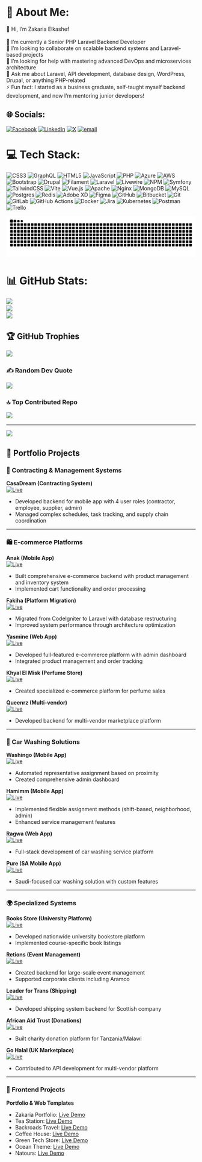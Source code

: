 # 💫 About Me:
👋 Hi, I’m Zakaria Elkashef<br><br>🔭 I’m currently a Senior PHP Laravel Backend Developer  <br>👯 I’m looking to collaborate on scalable backend systems and Laravel-based projects  <br>🤝 I’m looking for help with mastering advanced DevOps and microservices architecture  <br>💬 Ask me about Laravel, API development, database design, WordPress, Drupal, or anything PHP-related<br>⚡ Fun fact: I started as a business graduate, self-taught myself backend development, and now I’m mentoring junior developers!<br>


## 🌐 Socials:
[![Facebook](https://img.shields.io/badge/Facebook-%231877F2.svg?logo=Facebook&logoColor=white)](https://facebook.com/100087770246550) [![LinkedIn](https://img.shields.io/badge/LinkedIn-%230077B5.svg?logo=linkedin&logoColor=white)](https://linkedin.com/in/zakaria-elkashef) [![X](https://img.shields.io/badge/X-black.svg?logo=X&logoColor=white)](https://x.com/dev_zakaria_) [![email](https://img.shields.io/badge/Email-D14836?logo=gmail&logoColor=white)](mailto:Dev.zakariaelkashef@gmail.com) 

# 💻 Tech Stack:
![CSS3](https://img.shields.io/badge/css3-%231572B6.svg?style=for-the-badge&logo=css3&logoColor=white) ![GraphQL](https://img.shields.io/badge/-GraphQL-E10098?style=for-the-badge&logo=graphql&logoColor=white) ![HTML5](https://img.shields.io/badge/html5-%23E34F26.svg?style=for-the-badge&logo=html5&logoColor=white) ![JavaScript](https://img.shields.io/badge/javascript-%23323330.svg?style=for-the-badge&logo=javascript&logoColor=%23F7DF1E) ![PHP](https://img.shields.io/badge/php-%23777BB4.svg?style=for-the-badge&logo=php&logoColor=white) ![Azure](https://img.shields.io/badge/azure-%230072C6.svg?style=for-the-badge&logo=microsoftazure&logoColor=white) ![AWS](https://img.shields.io/badge/AWS-%23FF9900.svg?style=for-the-badge&logo=amazon-aws&logoColor=white) ![Bootstrap](https://img.shields.io/badge/bootstrap-%238511FA.svg?style=for-the-badge&logo=bootstrap&logoColor=white) ![Drupal](https://img.shields.io/badge/drupal-%230678BE.svg?style=for-the-badge&logo=drupal&logoColor=white) ![Filament](https://img.shields.io/badge/Filament-FFAA00?style=for-the-badge&logoColor=%23000000) ![Laravel](https://img.shields.io/badge/laravel-%23FF2D20.svg?style=for-the-badge&logo=laravel&logoColor=white) ![Livewire](https://img.shields.io/badge/livewire-%234e56a6.svg?style=for-the-badge&logo=livewire&logoColor=white) ![NPM](https://img.shields.io/badge/NPM-%23CB3837.svg?style=for-the-badge&logo=npm&logoColor=white) ![Symfony](https://img.shields.io/badge/symfony-%23000000.svg?style=for-the-badge&logo=symfony&logoColor=white) ![TailwindCSS](https://img.shields.io/badge/tailwindcss-%2338B2AC.svg?style=for-the-badge&logo=tailwind-css&logoColor=white) ![Vite](https://img.shields.io/badge/vite-%23646CFF.svg?style=for-the-badge&logo=vite&logoColor=white) ![Vue.js](https://img.shields.io/badge/vue.js-%2335495e.svg?style=for-the-badge&logo=vuedotjs&logoColor=%234FC08D) ![Apache](https://img.shields.io/badge/apache-%23D42029.svg?style=for-the-badge&logo=apache&logoColor=white) ![Nginx](https://img.shields.io/badge/nginx-%23009639.svg?style=for-the-badge&logo=nginx&logoColor=white) ![MongoDB](https://img.shields.io/badge/MongoDB-%234ea94b.svg?style=for-the-badge&logo=mongodb&logoColor=white) ![MySQL](https://img.shields.io/badge/mysql-4479A1.svg?style=for-the-badge&logo=mysql&logoColor=white) ![Postgres](https://img.shields.io/badge/postgres-%23316192.svg?style=for-the-badge&logo=postgresql&logoColor=white) ![Redis](https://img.shields.io/badge/redis-%23DD0031.svg?style=for-the-badge&logo=redis&logoColor=white) ![Adobe XD](https://img.shields.io/badge/Adobe%20XD-470137?style=for-the-badge&logo=Adobe%20XD&logoColor=#FF61F6) ![Figma](https://img.shields.io/badge/figma-%23F24E1E.svg?style=for-the-badge&logo=figma&logoColor=white) ![GitHub](https://img.shields.io/badge/github-%23121011.svg?style=for-the-badge&logo=github&logoColor=white) ![Bitbucket](https://img.shields.io/badge/bitbucket-%230047B3.svg?style=for-the-badge&logo=bitbucket&logoColor=white) ![Git](https://img.shields.io/badge/git-%23F05033.svg?style=for-the-badge&logo=git&logoColor=white) ![GitLab](https://img.shields.io/badge/gitlab-%23181717.svg?style=for-the-badge&logo=gitlab&logoColor=white) ![GitHub Actions](https://img.shields.io/badge/github%20actions-%232671E5.svg?style=for-the-badge&logo=githubactions&logoColor=white) ![Docker](https://img.shields.io/badge/docker-%230db7ed.svg?style=for-the-badge&logo=docker&logoColor=white) ![Jira](https://img.shields.io/badge/jira-%230A0FFF.svg?style=for-the-badge&logo=jira&logoColor=white) ![Kubernetes](https://img.shields.io/badge/kubernetes-%23326ce5.svg?style=for-the-badge&logo=kubernetes&logoColor=white) ![Postman](https://img.shields.io/badge/Postman-FF6C37?style=for-the-badge&logo=postman&logoColor=white) ![Trello](https://img.shields.io/badge/Trello-%23026AA7.svg?style=for-the-badge&logo=Trello&logoColor=white)

<picture>
  <source media="(prefers-color-scheme: dark)" srcset="https://raw.githubusercontent.com/DevZakariaElkashef/DevZakariaElkashef/output/github-snake-dark.svg" />
  <source media="(prefers-color-scheme: light)" srcset="https://raw.githubusercontent.com/DevZakariaElkashef/DevZakariaElkashef/output/github-snake.svg" />
  <img alt="github-snake" src="https://raw.githubusercontent.com/DevZakariaElkashef/DevZakariaElkashef/output/github-snake.svg" />
</picture>

# 📊 GitHub Stats:
![](https://github-readme-stats.vercel.app/api?username=DevZakariaElkashef&theme=dark&hide_border=false&include_all_commits=true&count_private=false)<br/>
![](https://nirzak-streak-stats.vercel.app/?user=DevZakariaElkashef&theme=dark&hide_border=false)<br/>
![](https://github-readme-stats.vercel.app/api/top-langs/?username=DevZakariaElkashef&theme=dark&hide_border=false&include_all_commits=true&count_private=false&layout=compact)

## 🏆 GitHub Trophies
![](https://github-profile-trophy.vercel.app/?username=DevZakariaElkashef&theme=radical&no-frame=false&no-bg=true&margin-w=4)

### ✍️ Random Dev Quote
![](https://quotes-github-readme.vercel.app/api?type=horizontal&theme=radical)

### 🔝 Top Contributed Repo
![](https://github-contributor-stats.vercel.app/api?username=DevZakariaElkashef&limit=5&theme=dark&combine_all_yearly_contributions=true)

---
[![](https://visitcount.itsvg.in/api?id=DevZakariaElkashef&icon=0&color=0)](https://visitcount.itsvg.in)


## 🚀 Portfolio Projects

### 📱 Contracting & Management Systems
**CasaDream (Contracting System)**  
[![Live](https://img.shields.io/badge/Visit-Live_Site-2ea44f)](https://casadream.sa/)  
- Developed backend for mobile app with 4 user roles (contractor, employee, supplier, admin)
- Managed complex schedules, task tracking, and supply chain coordination

---

### 🛍️ E-commerce Platforms
**Anak (Mobile App)**  
[![Live](https://img.shields.io/badge/Visit-Live_Site-2ea44f)](https://anak-app.com/)  
- Built comprehensive e-commerce backend with product management and inventory system  
- Implemented cart functionality and order processing

**Fakiha (Platform Migration)**  
[![Live](https://img.shields.io/badge/Visit-Live_Site-2ea44f)](https://fakiha.art4muslim.net/)  
- Migrated from CodeIgniter to Laravel with database restructuring  
- Improved system performance through architecture optimization

**Yasmine (Web App)**  
[![Live](https://img.shields.io/badge/Visit-Live_Site-2ea44f)](https://yasmine.art4muslim.net/)  
- Developed full-featured e-commerce platform with admin dashboard  
- Integrated product management and order tracking

**Khyal El Misk (Perfume Store)**  
[![Live](https://img.shields.io/badge/Visit-Live_Site-2ea44f)](https://khayalalmusk.com/)  
- Created specialized e-commerce platform for perfume sales

**Queenrz (Multi-vendor)**  
[![Live](https://img.shields.io/badge/Visit-Live_Site-2ea44f)](https://queenrz.com/)  
- Developed backend for multi-vendor marketplace platform

---

### 🚗 Car Washing Solutions
**Washingo (Mobile App)**  
[![Live](https://img.shields.io/badge/Visit-Live_Site-2ea44f)](https://washngo.app/)  
- Automated representative assignment based on proximity  
- Created comprehensive admin dashboard

**Hamimm (Mobile App)**  
[![Live](https://img.shields.io/badge/Visit-Live_Site-2ea44f)](https://hamimm.app/)  
- Implemented flexible assignment methods (shift-based, neighborhood, admin)  
- Enhanced service management features

**Ragwa (Web App)**  
[![Live](https://img.shields.io/badge/Visit-Live_Site-2ea44f)](https://ragwa.art4muslim.net/)  
- Full-stack development of car washing service platform

**Pure (SA Mobile App)**  
[![Live](https://img.shields.io/badge/Visit-Live_Site-2ea44f)](https://pure-sa.app/)  
- Saudi-focused car washing solution with custom features

---

### 🌍 Specialized Systems
**Books Store (University Platform)**  
[![Live](https://img.shields.io/badge/Visit-Live_Site-2ea44f)](https://books.art4muslim.net/)  
- Developed nationwide university bookstore platform  
- Implemented course-specific book listings

**Retions (Event Management)**  
[![Live](https://img.shields.io/badge/Visit-Live_Site-2ea44f)](https://resithon.com/)  
- Created backend for large-scale event management  
- Supported corporate clients including Aramco

**Leader for Trans (Shipping)**  
[![Live](https://img.shields.io/badge/Visit-Live_Site-2ea44f)](https://admin.leaderfortrans.com/)  
- Developed shipping system backend for Scottish company

**African Aid Trust (Donations)**  
[![Live](https://img.shields.io/badge/Visit-Live_Site-2ea44f)](https://africanaidtrust.org/en/home)  
- Built charity donation platform for Tanzania/Malawi

**Go Halal (UK Marketplace)**  
[![Live](https://img.shields.io/badge/Visit-Live_Site-2ea44f)](https://gohalal.ie/)  
- Contributed to API development for multi-vendor platform

---

### 🎨 Frontend Projects
**Portfolio & Web Templates**  
- Zakaria Portfolio: [Live Demo](https://zakaria-elkashef.netlify.app/)  
- Tea Station: [Live Demo](https://tea-station-project-one.netlify.app/)  
- Backroads Travel: [Live Demo](https://backroads-project-two.netlify.app/)  
- Coffee House: [Live Demo](https://cofe-house-project-three.netlify.app/)  
- Green Tech Store: [Live Demo](https://green-teck-store-project-four.netlify.app/)  
- Ocean Theme: [Live Demo](https://calm-sea-project-five.netlify.app/)  
- Natours: [Live Demo](https://natours.netlify.app/)
